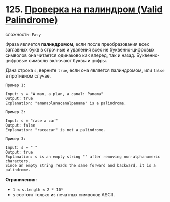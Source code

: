 # 125. [Проверка на палиндром (Valid Palindrome)](https://leetcode.com/problems/valid-palindrome/description/)

сложность: `Easy`

Фраза является **палиндромом**, если после преобразования всех заглавных букв в строчные и удаления всех не буквенно-цифровых символов она читается одинаково как вперед, так и назад. Буквенно-цифровые символы включают буквы и цифры.

Дана строка `s`, верните `true`, если она является палиндромом, или `false` в противном случае.

```
Пример 1:

Input: s = "A man, a plan, a canal: Panama"
Output: true
Explanation: "amanaplanacanalpanama" is a palindrome.

Пример 2:

Input: s = "race a car"
Output: false
Explanation: "raceacar" is not a palindrome.

Пример 3:

Input: s = " "
Output: true
Explanation: s is an empty string "" after removing non-alphanumeric characters.
Since an empty string reads the same forward and backward, it is a palindrome.
```
**Ограничения:**

*   `1 ≤ s.length ≤ 2 * 10⁵`
*   `s` состоит только из печатных символов ASCII.